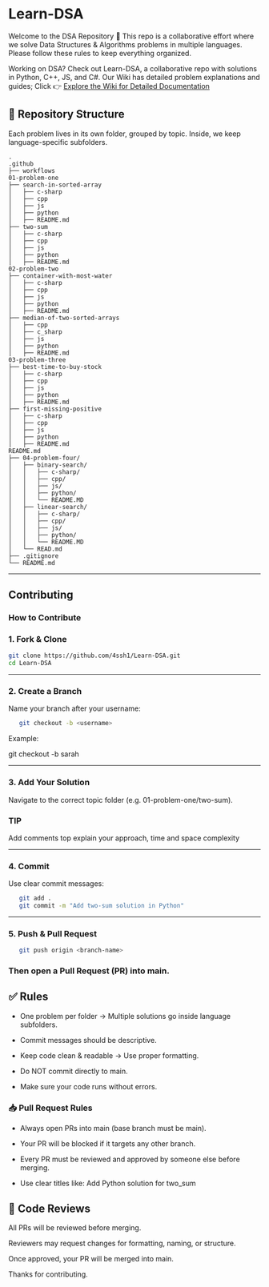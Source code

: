 # Learn-DSA
Welcome to the DSA Repository 🎉
This repo is a collaborative effort where we solve Data Structures & Algorithms problems in multiple languages. Please follow these rules to keep everything organized.

Working on DSA? Check out Learn-DSA, a collaborative repo with solutions in Python, C++, JS, and C#. Our Wiki has detailed problem explanations and guides;
Click 👉 [Explore the Wiki for Detailed Documentation](https://github.com/4ssh1/Learn-DSA/wiki)

## 📂 Repository Structure

Each problem lives in its own folder, grouped by topic. Inside, we keep language-specific subfolders.

```
.
.github
├── workflows
01-problem-one
├── search-in-sorted-array
│   ├── c-sharp
│   ├── cpp
│   ├── js
│   ├── python
│   ├── README.md
├── two-sum
│   ├── c-sharp
│   ├── cpp
│   ├── js
│   ├── python
│   ├── README.md
02-problem-two
├── container-with-most-water
│   ├── c-sharp
│   ├── cpp
│   ├── js
│   ├── python
│   ├── README.md
├── median-of-two-sorted-arrays
│   ├── cpp
│   ├── c_sharp
│   ├── js
│   ├── python
│   ├── README.md
03-problem-three
├── best-time-to-buy-stock
│   ├── c-sharp
│   ├── cpp
│   ├── js
│   ├── python
│   ├── README.md
├── first-missing-positive
│   ├── c-sharp
│   ├── cpp
│   ├── js
│   ├── python
│   ├── README.md
README.md
├── 04-problem-four/
│   ├── binary-search/
│   │   ├── c-sharp/
│   │   ├── cpp/
│   │   ├── js/
│   │   ├── python/
│   │   └── README.MD
│   ├── linear-search/
│   │   ├── c-sharp/
│   │   ├── cpp/
│   │   ├── js/
│   │   ├── python/
│   │   └── README.MD
│   └── READ.md
├── .gitignore
└── README.md
```

---

## Contributing

### How to Contribute

### 1. Fork & Clone

   ```bash
   git clone https://github.com/4ssh1/Learn-DSA.git
   cd Learn-DSA
   ```

---


### 2. Create a Branch

Name your branch after your username:

```bash
   git checkout -b <username>
```
Example:

git checkout -b sarah

---

### 3. Add Your Solution

Navigate to the correct topic folder (e.g. 01-problem-one/two-sum).

### TIP

Add comments top explain your approach, time and space complexity

---
 
### 4. Commit

Use clear commit messages:

```bash
   git add .
   git commit -m "Add two-sum solution in Python"

```

---

### 5. Push & Pull Request

```bash
   git push origin <branch-name>

```

### Then open a Pull Request (PR) into main.


## ✅ Rules

- One problem per folder → Multiple solutions go inside language subfolders.

- Commit messages should be descriptive.

- Keep code clean & readable → Use proper formatting.
  
- Do NOT commit directly to main.

- Make sure your code runs without errors.


### 📥 Pull Request Rules

- Always open PRs into main (base branch must be main).

- Your PR will be blocked if it targets any other branch.

- Every PR must be reviewed and approved by someone else before merging.

- Use clear titles like: Add Python solution for two_sum


## 👥 Code Reviews

All PRs will be reviewed before merging.

Reviewers may request changes for formatting, naming, or structure.

Once approved, your PR will be merged into main.


Thanks for contributing.
